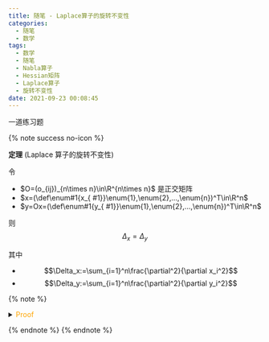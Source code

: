 ```yaml
---
title: 随笔 - Laplace算子的旋转不变性
categories:
  - 随笔
  - 数学
tags:
  - 数学
  - 随笔
  - Nabla算子
  - Hessian矩阵
  - Laplace算子
  - 旋转不变性
date: 2021-09-23 00:08:45
---
```


一道练习题

<!-- more -->

{% note success no-icon %}

**<a id="th">定理</a>** (Laplace 算子的旋转不变性)

令

- $O=(o_{ij})_{n\times n}\in\R^{n\times n}$ 是正交矩阵
- $x=(\def\enum#1{x_{ #1}}\enum{1},\enum{2},...,\enum{n})^T\in\R^n$
- $y=Ox=(\def\enum#1{y_{ #1}}\enum{1},\enum{2},...,\enum{n})^T\in\R^n$

则
$$\Delta_x=\Delta_y$$

其中

- $$\Delta_x:=\sum_{i=1}^n\frac{\partial^2}{\partial x_i^2}$$
- $$\Delta_y:=\sum_{i=1}^n\frac{\partial^2}{\partial y_i^2}$$

{% note %}

<details>
<summary><font color='orange'>Proof</font></summary>

显然
$$y_i=\sum_{j=1}^no_{ij}x_j,\ \forall i=1..n$$

故我们有
$$\frac{\partial}{\partial x_i}=\sum_{j=1}^n\frac{\partial}{\partial y_j}\frac{\partial y_j}{\partial x_i}=\sum_{j=1}^no_{ji}\frac{\partial}{\partial y_j}$$

考虑 Hessian 矩阵

$$\nabla^2_x=\left(\frac{\partial^2}{\partial x_j\partial x_i}\right)_{n\times n}=\left(\sum_{l=1}^n\sum_{k=1}^no_{lj}o_{ki}\frac{\partial^2}{\partial y_l\partial y_k}\right)_{n\times n}$$

则

$$
\begin{aligned}
  \Delta_x&=\operatorname{tr}(\nabla^2_x)\\
  &=\sum_{l=1}^n\sum_{k=1}^n\left(\sum_{i=1}^no_{li}o_{ki}\right)\frac{\partial^2}{\partial y_l\partial y_k}\\
  &=\sum_{l=1}^n\sum_{k=1}^n\delta_{kl}\frac{\partial^2}{\partial y_l\partial y_k}\\
  &=\sum_{k=1}^n\frac{\partial^2}{\partial y_k^2}\\
  &=\Delta_y
\end{aligned}
$$

</details>

{% endnote %}
{% endnote %}
